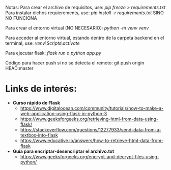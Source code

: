 Notas:
Para crear el archivo de requisitos, use: *pip freeze > requirements.txt*
Para instalar dichos requierements, use: *pip install -r requirements.txt* SINO NO FUNCIONA

Para crear el entorno virtual (NO NECESARIO):
*python -m venv venv*

Para acceder al entorno virtual, estando dentro de la carpeta backend en el terminal, use:
*venv\Scripts\activate*

Para ejecutar flask: *flask run o python app.py*

Código para hacer push si no se detecta el remoto: git push origin HEAD:master

# Links de interés:

* **Curso rápido de Flask**
  * https://www.digitalocean.com/community/tutorials/how-to-make-a-web-application-using-flask-in-python-3
  * https://www.geeksforgeeks.org/retrieving-html-from-data-using-flask/
  * https://stackoverflow.com/questions/12277933/send-data-from-a-textbox-into-flask
  * https://www.educative.io/answers/how-to-retrieve-html-data-from-flask
* **Guía para encriptar-desencriptar el archivo.txt**
  * https://www.geeksforgeeks.org/encrypt-and-decrypt-files-using-python/
